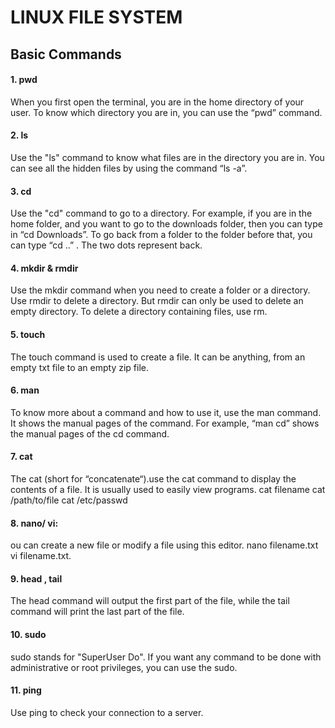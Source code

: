 # LINUX FILE SYSTEM

## Basic Commands
#### 1. pwd 
 When you first open the terminal, you are in the home directory of your user. To know which directory you are in, you can use the “pwd” command.
 
#### 2. ls
 Use the "ls" command to know what files are in the directory you are in. You can see all the hidden files by using the command “ls -a”.
 
 #### 3. cd 
 Use the "cd" command to go to a directory. For example, if you are in the home folder, and you want to go to the downloads folder, then you can type in “cd Downloads”.
To go back from a folder to the folder before that, you can type “cd ..” . The two dots represent back.

#### 4. mkdir & rmdir
Use the mkdir command when you need to create a folder or a directory. 
Use rmdir to delete a directory. But rmdir can only be used to delete an empty directory. To delete a directory containing files, use rm.

#### 5. touch
The touch command is used to create a file. It can be anything, from an empty txt file to an empty zip file.

#### 6. man
 To know more about a command and how to use it, use the man command. It shows the manual pages of the command. For example, “man cd” shows the manual pages of the cd command. 

#### 7. cat
The cat (short for “concatenate“).use the cat command to display the contents of a file. It is usually used to easily view programs.
cat filename
cat /path/to/file 
cat /etc/passwd

#### 8. nano/ vi:
ou can create a new file or modify a file using this editor.
 nano filename.txt   
 vi filename.txt.
 
 #### 9. head , tail
 The head command will output the first part of the file, while the tail command will print the last part of the file.
 
 #### 10. sudo
 sudo stands for "SuperUser Do". If you want any command to be done with administrative or root privileges, you can use the sudo.
 
 #### 11. ping
 Use ping to check your connection to a server. 
 
